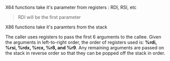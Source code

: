 X64 functions take it's parameter from registers : RDI, RSI, etc
> RDI will be the first parameter

X86 functions take it's paramters from the stack

The caller uses registers to pass the first 6 arguments to the callee. Given the arguments in left-to-right order, the order of registers used is: **%rdi, %rsi, %rdx, %rcx, %r8, and %r9**. Any remaining arguments are passed on the stack in reverse order so that they can be popped off the stack in order.